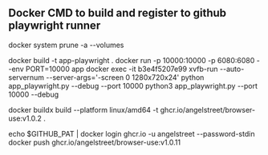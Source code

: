 ## Docker CMD to build and register to github playwright runner

docker system prune -a --volumes

docker build -t app-playwright .
docker run -p 10000:10000 -p 6080:6080 --env PORT=10000 app
docker exec -it b3e4f5207e99 xvfb-run --auto-servernum --server-args='-screen 0 1280x720x24' python app_playwright.py --debug --port 10000
python3 app_playwright.py --port 10000 --debug


docker buildx build --platform linux/amd64 -t ghcr.io/angelstreet/browser-use:v1.0.2 .

echo $GITHUB_PAT | docker login ghcr.io -u angelstreet --password-stdin
docker push ghcr.io/angelstreet/browser-use:v1.0.11

